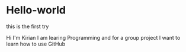 # Hello-world
this is the first try

Hi I'm Kirian
I am learing Programming and for a group project I want to learn how to use GitHub
